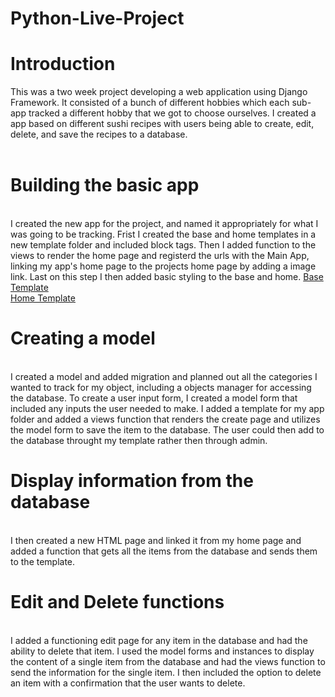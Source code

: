 # Python-Live-Project
 
# Introduction
 
 This was a two week project developing a web application using Django Framework. It consisted of a bunch of different hobbies which each sub-app tracked a different hobby that we got to choose ourselves. I created a app based on different sushi recipes with users being able to create, edit, delete, and save the recipes to a database.
 <br>
 <br>
# Building the basic app
 <br>
 I created the new app for the project, and named it appropriately for what I was going to be tracking.
 Frist I created the base and home templates in a new template folder and included block tags.
Then I added function to the views to render the home page and registerd the urls with the Main App, linking my app's home page to the projects home page by adding a image link. Last on this step I then added basic styling to the base and home.
<a href ="https://github.com/codhharris713/Python-Live-Project/blob/main/base.png"> Base Template </a>
<br>
<a href ="https://github.com/codhharris713/Python-Live-Project/blob/main/home.png"> Home Template </a>
<br>

# Creating a model 
<br>
I created a model and added migration and planned out all the categories I wanted to track for my object, including a objects manager for accessing the database.
 To create a user input form, I created a model form that included any inputs the user needed to make. I added a template for my app folder and added a views function that renders the create page and utilizes the model form to save the item to the database. The user could then add to the database throught my template rather then through admin.
 
 <br>
 
 # Display information from the database
 <br>
 I then created a new HTML page and linked it from my home page and added a function that gets all the items from the database and sends them to the template. 

<br>

# Edit and Delete functions
<br>
I added a functioning edit page for any item in the database and had the ability to delete that item. I used the model forms and instances to display the content of a single item from the database and had the views function to send the information for the single item. I then included the option to delete an item with a confirmation that the user wants to delete.
